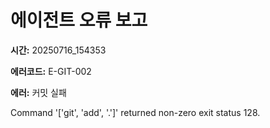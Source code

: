 # 에이전트 오류 보고

**시간:** 20250716_154353

**에러코드:** E-GIT-002

**에러:** 커밋 실패

Command '['git', 'add', '.']' returned non-zero exit status 128.
